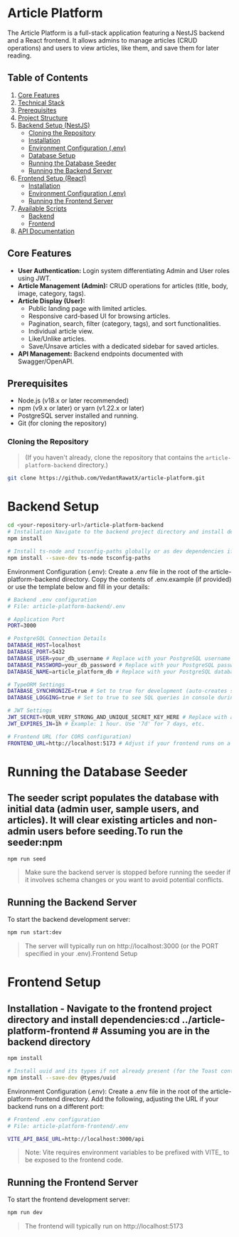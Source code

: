 # Article Platform

The Article Platform is a full-stack application featuring a NestJS backend and a React frontend. It allows admins to manage articles (CRUD operations) and users to view articles, like them, and save them for later reading.

## Table of Contents

1.  [Core Features](#core-features)
2.  [Technical Stack](#technical-stack)
3.  [Prerequisites](#prerequisites)
4.  [Project Structure](#project-structure)
5.  [Backend Setup (NestJS)](#backend-setup-nestjs)
    * [Cloning the Repository](#cloning-the-repository)
    * [Installation](#installation)
    * [Environment Configuration (.env)](#environment-configuration-env)
    * [Database Setup](#database-setup)
    * [Running the Database Seeder](#running-the-database-seeder)
    * [Running the Backend Server](#running-the-backend-server)
6.  [Frontend Setup (React)](#frontend-setup-react)
    * [Installation](#installation-1)
    * [Environment Configuration (.env)](#environment-configuration-env-1)
    * [Running the Frontend Server](#running-the-frontend-server)
7.  [Available Scripts](#available-scripts)
    * [Backend](#backend)
    * [Frontend](#frontend)
8.  [API Documentation](#api-documentation)

## Core Features

* **User Authentication:** Login system differentiating Admin and User roles using JWT.
* **Article Management (Admin):** CRUD operations for articles (title, body, image, category, tags).
* **Article Display (User):**
    * Public landing page with limited articles.
    * Responsive card-based UI for browsing articles.
    * Pagination, search, filter (category, tags), and sort functionalities.
    * Individual article view.
    * Like/Unlike articles.
    * Save/Unsave articles with a dedicated sidebar for saved articles.
* **API Management:** Backend endpoints documented with Swagger/OpenAPI.


## Prerequisites

* Node.js (v18.x or later recommended)
* npm (v9.x or later) or yarn (v1.22.x or later)
* PostgreSQL server installed and running.
* Git (for cloning the repository)

### Cloning the Repository

> (If you haven't already, clone the repository that contains the `article-platform-backend` directory.)

```bash
git clone https://github.com/VedantRawatX/article-platform.git
```

# Backend Setup

```bash
cd <your-repository-url>/article-platform-backend
# Installation Navigate to the backend project directory and install dependencies:cd article-platform-backend
npm install

# Install ts-node and tsconfig-paths globally or as dev dependencies if not already present (for the seeder script)
npm install --save-dev ts-node tsconfig-paths
```

Environment Configuration (.env): Create a .env file in the root of the article-platform-backend directory. Copy the contents of .env.example (if provided) or use the template below and fill in your details:

```bash
# Backend .env configuration
# File: article-platform-backend/.env

# Application Port
PORT=3000

# PostgreSQL Connection Details
DATABASE_HOST=localhost
DATABASE_PORT=5432
DATABASE_USER=your_db_username # Replace with your PostgreSQL username
DATABASE_PASSWORD=your_db_password # Replace with your PostgreSQL password
DATABASE_NAME=article_platform_db # Replace with your PostgreSQL database name

# TypeORM Settings
DATABASE_SYNCHRONIZE=true # Set to true for development (auto-creates schema). Set to false in production and use migrations.
DATABASE_LOGGING=true # Set to true to see SQL queries in console during development.

# JWT Settings
JWT_SECRET=YOUR_VERY_STRONG_AND_UNIQUE_SECRET_KEY_HERE # Replace with a strong random string
JWT_EXPIRES_IN=1h # Example: 1 hour. Use '7d' for 7 days, etc.

# Frontend URL (for CORS configuration)
FRONTEND_URL=http://localhost:5173 # Adjust if your frontend runs on a different port
```

# Running the Database Seeder
## The seeder script populates the database with initial data (admin user, sample users, and articles). It will clear existing articles and non-admin users before seeding.To run the seeder:npm 

```bash
npm run seed
```

> Make sure the backend server is stopped before running the seeder if it involves schema changes or you want to avoid potential conflicts.

## Running the Backend Server

To start the backend development server:

```bash
npm run start:dev
```

> The server will typically run on http://localhost:3000 (or the PORT specified in your .env).Frontend Setup 

# Frontend Setup

## Installation - Navigate to the frontend project directory and install dependencies:cd ../article-platform-frontend # Assuming you are in the backend directory

```bash 
npm install

# Install uuid and its types if not already present (for the Toast context):npm install uuid
npm install --save-dev @types/uuid
```

Environment Configuration (.env): Create a .env file in the root of the article-platform-frontend directory. Add the following, adjusting the URL if your backend runs on a different port:

```bash
# Frontend .env configuration
# File: article-platform-frontend/.env

VITE_API_BASE_URL=http://localhost:3000/api
```
> Note: Vite requires environment variables to be prefixed with VITE_ to be exposed to the frontend code.

## Running the Frontend Server
To start the frontend development server:

```bash
npm run dev
```

> The frontend will typically run on http://localhost:5173 